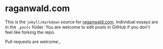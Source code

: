 # raganwald.com

This is the `jekyll/markdown` source for [raganwald.com]. Individual essays are in the `_posts` folder. You are welcome to edit posts in GitHub if you don't feel like forking the repo.

[raganwald.com]: http://raganwald.com "Reg Braithwaite's Blog"

Pull requests are welcome.,
